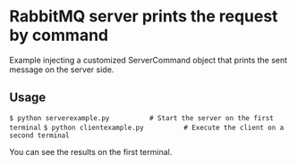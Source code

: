 # RabbitMQ server prints the request by command #

Example injecting a customized ServerCommand object that prints the sent
message on the server side.

## Usage ##

`$ python serverexample.py          # Start the server on the first terminal`
`$ python clientexample.py          # Execute the client on a second terminal`

You can see the results on the first terminal.
